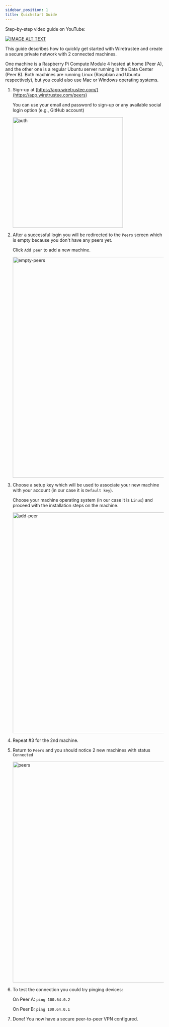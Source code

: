 ```yaml
---
sidebar_position: 1
title: Quickstart Guide
---
```


Step-by-step video guide on YouTube:

[![IMAGE ALT TEXT](https://img.youtube.com/vi/cWTsGUJAUaU/0.jpg)](https://youtu.be/cWTsGUJAUaU "Wiretrustee - secure private network in less than 5 minutes")

This guide describes how to quickly get started with Wiretrustee and create a secure private network with 2 connected machines.

One machine is a Raspberry Pi Compute Module 4 hosted at home (Peer A), and the other one is a regular Ubuntu server running in the Data Center (Peer B).
Both machines are running Linux (Raspbian and Ubuntu respectively), but you could also use Mac or Windows operating systems.

1. Sign-up at [https://app.wiretrustee.com/](https://app.wiretrustee.com/peers)

   You can use your email and password to sign-up or any available social login option (e.g., GitHub account)

    <img src="/img/getting-started/auth.png" alt="auth" width="350"/>

2. After a successful login you will be redirected to the ```Peers``` screen which is empty because you don't have any peers yet.

   Click ```Add peer``` to add a new machine.

    <img src="/img/getting-started/empty-peers.png" alt="empty-peers" width="700"/>

3.  Choose a setup key which will be used to associate your new machine with your account (in our case it is ```Default key```).

    Choose your machine operating system (in our case it is ```Linux```) and proceed with the installation steps on the machine.

    <img src="/img/getting-started/add-peer.png" alt="add-peer" width="700"/>    

4. Repeat #3 for the 2nd machine.
5. Return to ```Peers``` and you should notice 2 new machines with status ```Connected```

    <img src="/img/getting-started/peers.png" alt="peers" width="700"/>

6. To test the connection you could try pinging devices:

   On Peer A:
   ```ping 100.64.0.2```

   On Peer B:
   ```ping 100.64.0.1```
7. Done! You now have a secure peer-to-peer VPN configured.


